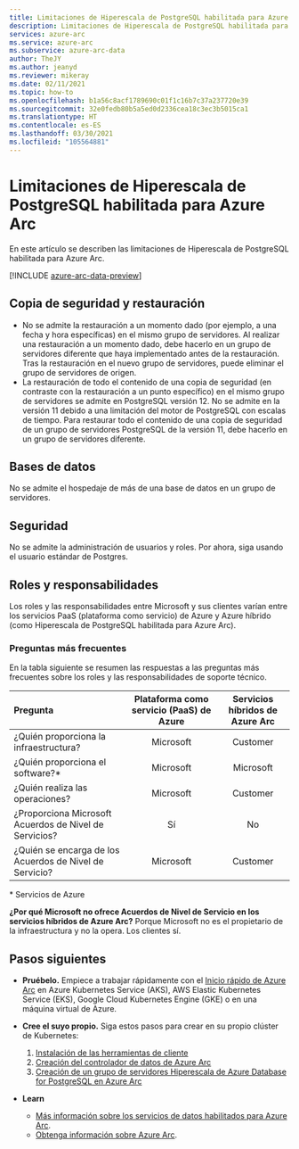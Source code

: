 ```yaml
---
title: Limitaciones de Hiperescala de PostgreSQL habilitada para Azure Arc
description: Limitaciones de Hiperescala de PostgreSQL habilitada para Azure Arc
services: azure-arc
ms.service: azure-arc
ms.subservice: azure-arc-data
author: TheJY
ms.author: jeanyd
ms.reviewer: mikeray
ms.date: 02/11/2021
ms.topic: how-to
ms.openlocfilehash: b1a56c8acf1789690c01f1c16b7c37a237720e39
ms.sourcegitcommit: 32e0fedb80b5a5ed0d2336cea18c3ec3b5015ca1
ms.translationtype: HT
ms.contentlocale: es-ES
ms.lasthandoff: 03/30/2021
ms.locfileid: "105564881"
---
```

# <a name="limitations-of-azure-arc-enabled-postgresql-hyperscale"></a>Limitaciones de Hiperescala de PostgreSQL habilitada para Azure Arc

En este artículo se describen las limitaciones de Hiperescala de PostgreSQL habilitada para Azure Arc. 

[!INCLUDE [azure-arc-data-preview](../../../includes/azure-arc-data-preview.md)]

## <a name="backup-and-restore"></a>Copia de seguridad y restauración

- No se admite la restauración a un momento dado (por ejemplo, a una fecha y hora específicas) en el mismo grupo de servidores. Al realizar una restauración a un momento dado, debe hacerlo en un grupo de servidores diferente que haya implementado antes de la restauración. Tras la restauración en el nuevo grupo de servidores, puede eliminar el grupo de servidores de origen.
- La restauración de todo el contenido de una copia de seguridad (en contraste con la restauración a un punto específico) en el mismo grupo de servidores se admite en PostgreSQL versión 12. No se admite en la versión 11 debido a una limitación del motor de PostgreSQL con escalas de tiempo. Para restaurar todo el contenido de una copia de seguridad de un grupo de servidores PostgreSQL de la versión 11, debe hacerlo en un grupo de servidores diferente.


## <a name="databases"></a>Bases de datos

No se admite el hospedaje de más de una base de datos en un grupo de servidores.


## <a name="security"></a>Seguridad

No se admite la administración de usuarios y roles. Por ahora, siga usando el usuario estándar de Postgres.

## <a name="roles-and-responsibilities"></a>Roles y responsabilidades

Los roles y las responsabilidades entre Microsoft y sus clientes varían entre los servicios PaaS (plataforma como servicio) de Azure y Azure híbrido (como Hiperescala de PostgreSQL habilitada para Azure Arc). 

### <a name="frequently-asked-questions"></a>Preguntas más frecuentes

En la tabla siguiente se resumen las respuestas a las preguntas más frecuentes sobre los roles y las responsabilidades de soporte técnico.

| Pregunta                      | Plataforma como servicio (PaaS) de Azure | Servicios híbridos de Azure Arc |
|:----------------------------------|:------------------------------------:|:---------------------------:|
| ¿Quién proporciona la infraestructura?  | Microsoft                          | Customer                  |
| ¿Quién proporciona el software?*       | Microsoft                          | Microsoft                 |
| ¿Quién realiza las operaciones? | Microsoft                          | Customer                  |
| ¿Proporciona Microsoft Acuerdos de Nivel de Servicios?      | Sí                                | No                        |
| ¿Quién se encarga de los Acuerdos de Nivel de Servicio? | Microsoft                          | Customer                  |

\* Servicios de Azure

__¿Por qué Microsoft no ofrece Acuerdos de Nivel de Servicio en los servicios híbridos de Azure Arc?__ Porque Microsoft no es el propietario de la infraestructura y no la opera. Los clientes sí.

## <a name="next-steps"></a>Pasos siguientes

- **Pruébelo.** Empiece a trabajar rápidamente con el [Inicio rápido de Azure Arc](https://azurearcjumpstart.io/azure_arc_jumpstart/azure_arc_data/) en Azure Kubernetes Service (AKS), AWS Elastic Kubernetes Service (EKS), Google Cloud Kubernetes Engine (GKE) o en una máquina virtual de Azure. 

- **Cree el suyo propio.** Siga estos pasos para crear en su propio clúster de Kubernetes: 
   1. [Instalación de las herramientas de cliente](install-client-tools.md)
   2. [Creación del controlador de datos de Azure Arc](create-data-controller.md)
   3. [Creación de un grupo de servidores Hiperescala de Azure Database for PostgreSQL en Azure Arc](create-postgresql-hyperscale-server-group.md) 

- **Learn**
   - [Más información sobre los servicios de datos habilitados para Azure Arc](https://azure.microsoft.com/services/azure-arc/hybrid-data-services).
   - [Obtenga información sobre Azure Arc](https://aka.ms/azurearc).
